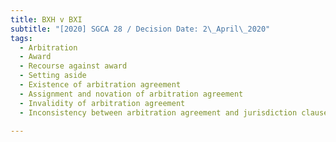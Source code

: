 ```yaml
---
title: BXH v BXI
subtitle: "[2020] SGCA 28 / Decision Date: 2\_April\_2020"
tags:
  - Arbitration
  - Award
  - Recourse against award
  - Setting aside
  - Existence of arbitration agreement
  - Assignment and novation of arbitration agreement
  - Invalidity of arbitration agreement
  - Inconsistency between arbitration agreement and jurisdiction clause

---
```

